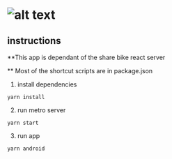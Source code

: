 # ![alt text](https://user-images.githubusercontent.com/69165378/126237980-6704586e-7b4b-43f5-9db1-aaf4f9e96622.jpg) 

## instructions 

**This app is dependant of the share bike react server 

** Most of the shortcut scripts are in package.json 

1. install dependencies
```shell
yarn install
```

2. run metro server 
```shell
yarn start 
```
3. run app 
```shell
yarn android 
```

